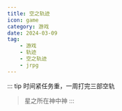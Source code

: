 ```yaml
---
title: 空之轨迹
icon: game
category: 游戏
date: 2024-03-09
tag:
    - 游戏
    - 轨迹
    - 空之轨迹
    - jrpg
---
```


::: tip
时间紧任务重，一周打完三部空轨
> 星之所在神中神
:::

